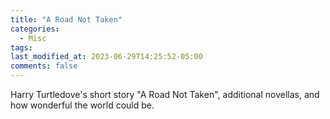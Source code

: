 ```yaml
---
title: "A Road Not Taken"
categories:
  - Misc
tags:
last_modified_at: 2023-06-29T14:25:52-05:00
comments: false
---
```

Harry Turtledove's short story "A Road Not Taken", additional novellas, and how wonderful the world could be.